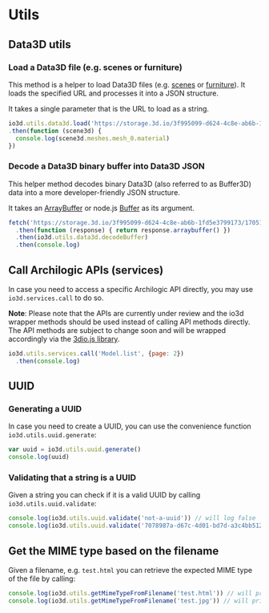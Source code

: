 # Utils

## Data3D utils

### Load a Data3D file (e.g. scenes or furniture)

This method is a helper to load Data3D files (e.g. [scenes](https://spaces.archilogic.com/explore) or [furniture](./furniture-library.html)).
It loads the specified URL and processes it into a JSON structure.

It takes a single parameter that is the URL to load as a string.

```javascript
io3d.utils.data3d.load('https://storage.3d.io/3f995099-d624-4c8e-ab6b-1fd5e3799173/170515-0913-4p3ktf/1e588a3b-90ac-4a32-b5b8-ff2fda7f87c4.gz.data3d.buffer')
.then(function (scene3d) {
  console.log(scene3d.meshes.mesh_0.material)
})
```

### Decode a Data3D binary buffer into Data3D JSON

This helper method decodes binary Data3D (also referred to as Buffer3D) data into a more developer-friendly JSON structure.

It takes an [ArrayBuffer](https://developer.mozilla.org/en-US/docs/Web/JavaScript/Reference/Global_Objects/ArrayBuffer) or node.js [Buffer](https://nodejs.org/api/buffer.html) as its argument.

```javascript
fetch('https://storage.3d.io/3f995099-d624-4c8e-ab6b-1fd5e3799173/170515-0913-4p3ktf/1e588a3b-90ac-4a32-b5b8-ff2fda7f87c4.gz.data3d.buffer')
  .then(function (response) { return response.arraybuffer() })
  .then(io3d.utils.data3d.decodeBuffer)
  .then(console.log)
```

## Call Archilogic APIs (services)

In case you need to access a specific Archilogic API directly, you may use `io3d.services.call` to do so.

**Note**: Please note that the APIs are currently under review and the io3d wrapper methods should be used instead of calling API methods directly. The API methods are subject to change soon and will be wrapped accordingly via the [3dio.js library](https://github.com/archilogic-com/3dio-js).

```javascript
io3d.utils.services.call('Model.list', {page: 2})
  .then(console.log)
```

## UUID

### Generating a UUID
In case you need to create a UUID, you can use the convenience function `io3d.utils.uuid.generate`:

```javascript
var uuid = io3d.utils.uuid.generate()
console.log(uuid)
```

### Validating that a string is a UUID

Given a string you can check if it is a valid UUID by calling `io3d.utils.uuid.validate`:

```javascript
console.log(io3d.utils.uuid.validate('not-a-uuid')) // will log false
console.log(io3d.utils.uuid.validate('7078987a-d67c-4d01-bd7d-a3c4bb51244b')) // will log true
```

## Get the MIME type based on the filename

Given a filename, e.g. `test.html` you can retrieve the expected MIME type of the file by calling:

```javascript
console.log(io3d.utils.getMimeTypeFromFilename('test.html')) // will print 'text/html'
console.log(io3d.utils.getMimeTypeFromFilename('test.jpg')) // will print 'image/jpeg'
```